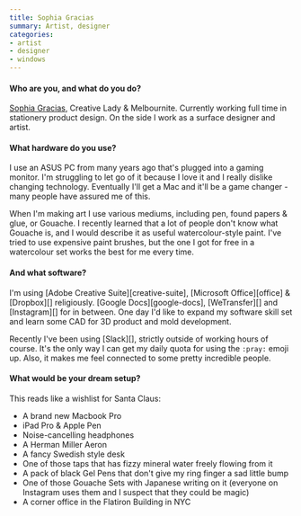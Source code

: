```yaml
---
title: Sophia Gracias
summary: Artist, designer
categories:
- artist
- designer
- windows
---
```


#### Who are you, and what do you do?

[Sophia Gracias](http://www.sophiagracias.com/ "Sophia's website."), Creative Lady & Melbournite. Currently working full time in stationery product design. On the side I work as a surface designer and artist.

#### What hardware do you use?

I use an ASUS PC from many years ago that's plugged into a gaming monitor. I'm struggling to let go of it because I love it and I really dislike changing technology. Eventually I'll get a Mac and it'll be a game changer - many people have assured me of this. 

When I'm making art I use various mediums, including pen, found papers & glue, or Gouache. I recently learned that a lot of people don't know what Gouache is, and I would describe it as useful watercolour-style paint. I've tried to use expensive paint brushes, but the one I got for free in a watercolour set works the best for me every time.

#### And what software?

I'm using [Adobe Creative Suite][creative-suite], [Microsoft Office][office] & [Dropbox][] religiously. [Google Docs][google-docs], [WeTransfer][] and [Instagram][] for in between. One day I'd like to expand my software skill set and learn some CAD for 3D product and mold development.

Recently I've been using [Slack][], strictly outside of working hours of course. It's the only way I can get my daily quota for using the `:pray:` emoji up. Also, it makes me feel connected to some pretty incredible people.

#### What would be your dream setup?

This reads like a wishlist for Santa Claus:

- A brand new Macbook Pro
- iPad Pro & Apple Pen
- Noise-cancelling headphones
- A Herman Miller Aeron
- A fancy Swedish style desk
- One of those taps that has fizzy mineral water freely flowing from it
- A pack of black Gel Pens that don't give my ring finger a sad little bump
- One of those Gouache Sets with Japanese writing on it (everyone on Instagram uses them and I suspect that they could be magic)
- A corner office in the Flatiron Building in NYC